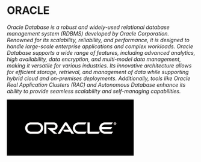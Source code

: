 # ORACLE
_Oracle Database is a robust and widely-used relational database management system (RDBMS) developed by Oracle Corporation. Renowned for its scalability, reliability, and performance, it is designed to handle large-scale enterprise applications and complex workloads. Oracle Database supports a wide range of features, including advanced analytics, high availability, data encryption, and multi-model data management, making it versatile for various industries. Its innovative architecture allows for efficient storage, retrieval, and management of data while supporting hybrid cloud and on-premises deployments. Additionally, tools like Oracle Real Application Clusters (RAC) and Autonomous Database enhance its ability to provide seamless scalability and self-managing capabilities._
 
 ![Oracle Logo](https://github.com/Zoob-air/ORACLE/blob/main/oracle_logo2.png)

